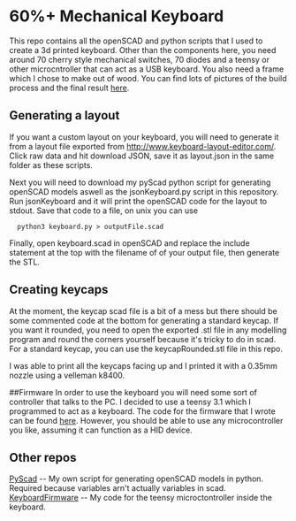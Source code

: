 # 60%+ Mechanical Keyboard

This repo contains all the openSCAD and python scripts that I used to create a 3d printed keyboard. 
Other than the components here, you need around 70 cherry style mechanical switches, 70 diodes and 
a teensy or other microcntroller that can act as a USB keyboard. You also need a frame which I 
chose to make out of wood. You can find lots of pictures of the build process and the final result
[here](https://imgur.com/a/YUzv4).



## Generating a layout
If you want a custom layout on your keyboard, you will need to generate it from a layout file exported from 
http://www.keyboard-layout-editor.com/. Click raw data and hit download JSON, save it as layout.json in
the same folder as these scripts.

Next you will need to download my pyScad python script for generating openSCAD models aswell as the
jsonKeyboard.py script in this repository. Run jsonKeyboard and it will print the openSCAD code
for the layout to stdout. Save that code to a file, on unix you can use
```
  python3 keyboard.py > outputFile.scad
```

Finally, open keyboard.scad in openSCAD and replace the include statement at the top with the filename of 
of your output file, then generate the STL.

## Creating keycaps
At the moment, the keycap scad file is a bit of a mess but there should be some commented code at the bottom
for generating a standard keycap. If you want it rounded, you need to open the exported .stl file in any 
modelling program and round the corners yourself because it's tricky to do in scad. For a standard keycap,
you can use the keycapRounded.stl file in this repo. 

I was able to print all the keycaps facing up and I printed it with a 0.35mm nozzle using a velleman k8400.

##Firmware
In order to use the keyboard you will need some sort of controller that talks to the PC. I decided 
to use a teensy 3.1 which I programmed to act as a keyboard. The code for the firmware that I wrote
can be found [here](https://github.com/TheZoq2/KeyboardFirmware). However, you should be able to use any 
microcontroller you like, assuming it can function as a HID device. 


## Other repos
[PyScad](https://github.com/TheZoq2/py-scad) -- My own script for generating openSCAD models in python.
Required because variables arn't actually variables in scad.  
[KeyboardFirmware](https://github.com/TheZoq2/KeyboardFirmware) -- My code for the teensy microctontroller
inside the keyboard. 
